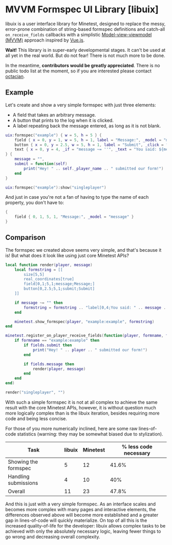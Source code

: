MVVM Formspec UI Library [libuix]
=================================

libuix is a user interface library for Minetest, designed to replace the messy, error-prone combination of string-based formspec definitions and catch-all `on_receive_fields` callbacks with a simplistic [Model-view-viewmodel \(MVVM\)](https://en.wikipedia.org/wiki/Model%E2%80%93view%E2%80%93viewmodel) approach inspired by [Vue.js](https://vuejs.org/).

**Wait!** This library is in super-early developmental stages. It can't be used at all yet in the real world. But do not fear! There is not much more to be done.

In the meantime, **contributors would be greatly appreciated**. There is no public todo list at the moment, so if you are interested please contact [octacian](https://github.com/octacian).

## Example

Let's create and show a very simple formspec with just three elements:
- A field that takes an arbitrary message.
- A button that prints to the log when it is clicked.
- A label repeating back the message entered, as long as it is not blank.

```lua
uix:formspec("example") { w = 5, h = 5 } {
	field { x = 0, y = 1, w = 5, h = 1, label = "Message:", _model = "message" },
	button { x = 0, y = 2.5, w = 5, h = 1, label = "Submit", _click = "submit" },
	text { x = 0, y = 4, _if = "message ~= ''", _text = "You said: ${message}" }
} {
	message = "",
	submit = function(self)
		print("Hey! " .. self._player_name .. " submitted our form!")
	end
}

uix:formspec("example"):show("singleplayer")
```

And just in case you're not a fan of having to type the name of each property, you don't have to:

```lua
{
	field { 0, 1, 5, 1, "Message:", _model = "message" }
}
```

## Comparison

The formspec we created above seems very simple, and that's because it is! But what does it look like using just core Minetest APIs?

```lua
local function render(player, message)
	local formstring = [[
		size[5,5]
		real_coordinates[true]
		field[0,1;5,1;message;Message;]
		button[0,2.5;5,1;submit;Submit]
	]]

	if message ~= "" then
		formstring = formstring .. "label[0,4;You said: " .. message .. "]"
	end

	minetest.show_formspec(player, "example:example", formstring)
end

minetest.register_on_player_receive_fields(function(player, formname, fields)
	if formname == "example:example" then
		if fields.submit then
			print("Hey! " .. player .. " submitted our form!")
		end

		if fields.message then
			render(player, message)
		end
	end
end)

render("singleplayer", "")
```

With such a simple formspec it is not at all complex to achieve the same result with the core Minetest APIs, however, it is without question much more logically complex than is the libuix iteration, besides requiring more code and being less concise.

For those of you more numerically inclined, here are some raw lines-of-code statistics (warning: they may be somewhat biased due to stylization).

| Task                   | libuix | Minetest | % less code necessary |
| ---------------------- | ------ | -------- | --------------------- |
| Showing the formspec   | 5      | 12       | 41.6%                 |
| Handling submissions   | 4      | 10       | 40%                   |
| Overall                | 11     | 23       | 47.8%                 |

And this is just with a very simple formspec. As an interface scales and becomes more complex with many pages and interactive elements, the differences observed above will become more established and a greater gap in lines-of-code will quickly materialize. On top of all this is the increased quality-of-life for the developer: libuix allows complex tasks to be achieved with only the absolutely necessary logic, leaving fewer things to go wrong and decreasing overall complexity.
